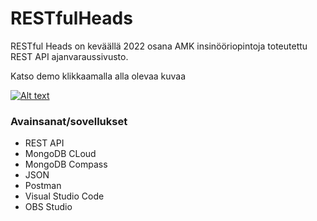 # RESTfulHeads

RESTful Heads on keväällä 2022 osana AMK insinööriopintoja toteutettu REST API ajanvaraussivusto.

Katso demo klikkaamalla alla olevaa kuvaa

[![Alt text](https://img.youtube.com/vi/juRid8L15xo/0.jpg)](https://www.youtube.com/watch?v=juRid8L15xo)

### Avainsanat/sovellukset
* REST API
* MongoDB CLoud
* MongoDB Compass
* JSON
* Postman
* Visual Studio Code
* OBS Studio
